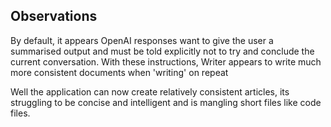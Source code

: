 ## Observations

By default, it appears OpenAI responses want to give the user a summarised output and must be told explicitly not to try and conclude the current conversation.
With these instructions, Writer appears to write much more consistent documents when 'writing' on repeat

Well the application can now create relatively consistent articles, its struggling to be concise and intelligent and is mangling short files like code files.
